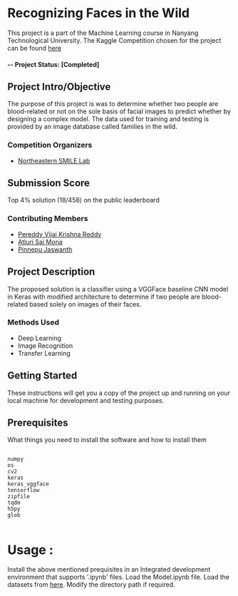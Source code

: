 # Recognizing Faces in the Wild
This project is a part of the Machine Learning course in Nanyang Technological University. The Kaggle Competition chosen for the project can be found [here](https://www.kaggle.com/c/recognizing-faces-in-the-wild) 

#### -- Project Status: [Completed]

## Project Intro/Objective
The purpose of this project is was to determine whether two people are blood-related or not on the sole basis of facial images to predict whether by designing a complex model. The data used for training and testing is provided by an image database called families in the wild. 

### Competition Organizers
* [Northeastern SMILE Lab](https://web.northeastern.edu/smilelab/)

## Submission Score 
Top 4% solution (18/458) on the public leaderboard

### Contributing Members
- [Pereddy Vijai Krishna Reddy](https://github.com/pvijaikr)
- [Atluri Sai Mona](https://github.com/alturisaimona)
- [Pinnepu Jaswanth](https://github.com/jaswanth001)

## Project Description
The proposed solution is a classifier using a VGGFace baseline CNN model in Keras with modified architecture to determine if two people are blood-related based solely on images of their faces. 

### Methods Used
* Deep Learning 
* Image Recognition
* Transfer Learning 

## Getting Started

These instructions will get you a copy of the project up and running on your local machine for development and testing purposes.

## Prerequisites

What things you need to install the software and how to install them

```

numpy
os
cv2
keras
keras_vggface
tensorflow
zipfile
tqdm
h5py
glob


```

# Usage : 
Install the above mentioned prequisites in an Integrated development environment that supports '.ipynb' files. Load the Model.ipynb file. Load the datasets from [here](https://www.kaggle.com/c/recognizing-faces-in-the-wild/data). Modify the directory path if required.
